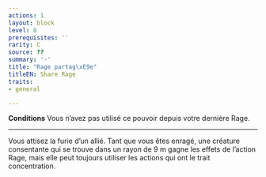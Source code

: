 ```yaml
---
actions: 1
layout: block
level: 8
prerequisites: ''
rarity: C
source: ??
summary: '-'
title: "Rage partag\xE9e"
titleEN: Share Rage
traits:
- general

---
```


<p><strong>Conditions</strong>  Vous n’avez pas utilisé ce pouvoir depuis votre dernière Rage.</p>
<hr>
<p>Vous attisez la furie d’un allié. Tant que vous êtes enragé, une créature consentante qui se trouve dans un rayon de 9 m gagne les effets de l’action Rage, mais elle peut toujours utiliser les actions qui ont le trait concentration.</p>
<p>&nbsp;</p>